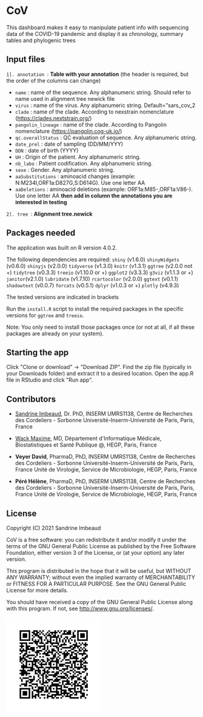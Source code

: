 # CoV
This dashboard makes it easy to manipulate patient info with sequencing data of the COVID-19 pandemic and display it as chronology, summary tables and phylogenic trees


## Input files

`1]. annotation `: __Table with your annotation__
(the header is required, but the order of the columns can change)
* `name` : name of the sequence. Any alphanumeric string. Should refer to name used in alignment tree newick file
* `virus` : name of the virus. Any alphanumeric string. Default="sars_cov_2
* `clade` : name of the clade. According to nexstrain nomenclature (https://clades.nextstrain.org/)
* `pangolin_lineage` : name of the clade. According to Pangolin nomenclature (https://pangolin.cog-uk.io/)
* `qc.overallStatus` : QC evaluation of sequence. Any alphanumeric string.
* `date_prel` : date of sampling (DD/MM/YYY)
* `DDN` : date of birth (YYYY)
* `UH` : Origin of the patient. Any alphanumeric string.
* `nb_labo` : Patient codification. Any alphanumeric string.
* `sexe` : Gender. Any alphanumeric string.
* `aaSubstitutions` : aminoacid changes (example: N:M234I,ORF1a:D827G,S:D614G). Use one letter AA
* `aaDeletions` : aminoacid deletions (example: ORF1a:M85-,ORF1a:V86-). Use one letter AA
__then add in column the annotations you are interested in testing__


`2]. tree `: __Alignment tree.newick__


## Packages needed

The application was built on R version 4.0.2.

The following dependencies are required:
`shiny` (v1.6.0)
`shinyWidgets` (v0.6.0)
`shinyjs` (v2.0.0)
`tidyverse` (v1.3.0)
`knitr` (v1.3.1)
`ggtree` (v2.0.0 not +)
`tidytree` (v0.3.3)
`treeio` (v1.10.0 or +)
`ggplot2` (v3.3.3)
`g3viz` (v1.1.3 or +)
`janitor`(v2.1.0)
`lubridate` (v1.7.10)
`rcartocolor` (v2.0.0)
`ggtext` (v0.1.1)
`shadowtext` (v0.0.7)
`forcats` (v0.5.1)
`dplyr` (v1.0.3 or +)
`plotly` (v4.9.3)

The tested versions are indicated in brackets

Run the `install.R` script to install the required packages in the specific versions for `ggtree` and `treeio`.

Note: You only need to install those packages once (or not at all, if all these packages are already on your system).


## Starting the app

Click "Clone or download" -> "Download ZIP". Find the zip file (typically in your Downloads folder) and extract it to a desired location. Open the app.R file in RStudio and click "Run app".


## Contributors
* [Sandrine Imbeaud](https://github.com/FunGeST), Dr. PhD, INSERM UMRS1138, Centre de Recherches des Cordeliers - Sorbonne Université-Inserm-Université de Paris, Paris, France

* [Wack Maxime](https://github.com/maximewack), MD, Département d'Informatique Médicale, Biostatistiques et Santé Publique @, HEGP, Paris, France

* __Veyer David__, PharmaD, PhD,  INSERM UMRS1138, Centre de Recherches des Cordeliers - Sorbonne Université-Inserm-Université de Paris, Paris, France
                                  Unité de Virologie, Service de Microbiologie, HEGP, Paris, France

* __Péré Hélène__, PharmaD, PhD,  INSERM UMRS1138, Centre de Recherches des Cordeliers - Sorbonne Université-Inserm-Université de Paris, Paris, France
                                  Unité de Virologie, Service de Microbiologie, HEGP, Paris, France


## License

Copyright (C) 2021 Sandrine Imbeaud

CoV is a free software: you can redistribute it and/or modify it under the terms of the GNU General Public License as published by the Free Software Foundation, either version 3 of the License, or (at your option) any later version.

This program is distributed in the hope that it will be useful, but WITHOUT ANY WARRANTY; without even the implied warranty of MERCHANTABILITY or FITNESS FOR A PARTICULAR PURPOSE.  See the GNU General Public License for more details.

You should have received a copy of the GNU General Public License along with this program.  If not, see <http://www.gnu.org/licenses/>.

![](https://github.com/FunGeST/CoV/blob/main/IDDN%20Certificate_21135-3.png)
